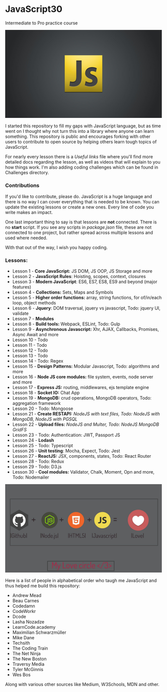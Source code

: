 # JavaScript30
Intermediate to Pro practice course

![](readMe_img/js-logo.jpg)

I started this repository to fill my gaps with JavaScript language, but as time went on I thought why not turn this into a library
where anyone can learn something. 
This repository is public and encourages forking with other users to contribute to open source by helping others learn
tough topics of JavaScript.

For nearly every lesson there is a *Useful links* file where you'll find more detailed docs regarding the lesson,
as well as videos that will explain to you how things work. 
I'm also adding coding challenges which can be found in Challenges directory.

### Contributions

If you'd like to contribute, please do. JavaScript is a huge language and there is no way I can cover everything that is needed to be known. 
You can update the existing lessons or create a new ones. Every line of code you write makes an impact.

One last important thing to say is that lessons are **not** connected. 
There is no **start** script. If you see any scripts in *package.json* file, these are not connected to one project, but rather spread across multiple lessons and used where needed.


With that out of the way, I wish you happy coding. 

### Lessons: 
* Lesson 1 - **Core JavaScript:** JS DOM, JS OOP, JS Storage and more
* Lesson 2 - **JavaScript Rules**: Hoisting, scopes, context, closures
* Lesson 3 - **Modern JavaScript**: ES6, ES7, ES8, ES9 and beyond (major features)
* Lesson 4 - **Collections:** Sets, Maps and Symbols
* Lesson 5 - **Higher order functions:** array, string functions, for of/in/each loop, object methods
* Lesson 6 - **Jquery**: DOM traversal, jquery vs javascript, Todo: jquery UI, validate
* Lesson 7 - **Modules**
* Lesson 8 - **Build tools:** Webpack, ESLint, Todo: Gulp
* Lesson 9 - **Asynchronous Javascript:** Xhr, AJAX, Callbacks, Promises, Async Await and more
* Lesson 10 - Todo
* Lesson 11 - Todo
* Lesson 12 - Todo
* Lesson 13 - Todo
* Lesson 14 - Todo: Regex
* Lesson 15 - **Design Patterns:** Modular Javascript, Todo: algorithms and more
* Lesson 16 - **Node JS core modules:** file system, events, node server and more
* Lesson 17 - **Express JS:** routing, middlewares, ejs template engine
* Lesson 18 - **Socket IO:** Chat App 
* Lesson 19 - **MongoDB:** crud operations, MongoDB operators, Todo: aggregation framework
* Lesson 20 - Todo: Mongoose
* Lesson 21 - **Create RESTAPI:** *NodeJS with text files, Todo: NodeJS with MongoDB, NodeJS with PGSQL*
* Lesson 22 - **Upload files:** *NodeJS and Multer, Todo: NodeJS MongoDB GridFS*
* Lesson 23 - Todo: Authentication: JWT, Passport JS
* Lesson 24 - **Lodash**
* Lesson 25 - Todo: Typescript 
* Lesson 26 - **Unit testing**: Mocha, Expect, Todo: Jest
* Lesson 27 - **ReactJS:** JSX, components, states, Todo: React Router
* Lesson 28 - Todo: Redux
* Lesson 29 - Todo: D3.js
* Lesson 30 - **Cool modules:** Validator, Chalk, Moment, Opn and more, Todo: Nodemailer

![](readMe_img/js-git-node.jpg)

Here is a list of people in alphabetical order who taugh me JavaScript and thus helped me build this repository:
* Andrew Mead
* Beau Carnes
* Codedamn
* CodeWorkr
* Dcode
* Lasha Nozadze
* LearnCode.academy
* Maximilian Schwarzmüller
* Mike Dane
* Techsith
* The Coding Train
* The Net Ninja
* The New Boston
* Traversy Media
* Tyler McGinnis
* Wes Bos

Along with various other sources like Medium, W3Schools, MDN and other.
